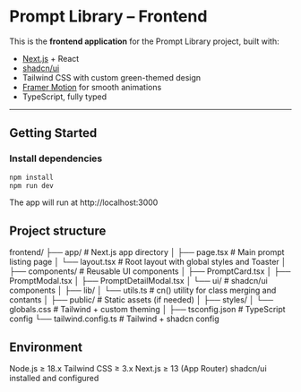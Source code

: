 # Prompt Library – Frontend

This is the **frontend application** for the Prompt Library project, built with:

- [Next.js](https://nextjs.org/) + React
- [shadcn/ui](https://ui.shadcn.dev/)
- Tailwind CSS with custom green-themed design
- [Framer Motion](https://www.framer.com/motion/) for smooth animations
- TypeScript, fully typed

---

## Getting Started

### Install dependencies

```bash
npm install
npm run dev
```
The app will run at http://localhost:3000


## Project structure

frontend/
├── app/                  # Next.js app directory
│   ├── page.tsx          # Main prompt listing page
│   └── layout.tsx        # Root layout with global styles and Toaster
│
├── components/           # Reusable UI components
│   ├── PromptCard.tsx
│   ├── PromptModal.tsx
│   ├── PromptDetailModal.tsx
│   └── ui/               # shadcn/ui components
│
├── lib/
│   └── utils.ts          # cn() utility for class merging and contants
│
├── public/               # Static assets (if needed)
│
├── styles/
│   └── globals.css       # Tailwind + custom theming
│
├── tsconfig.json         # TypeScript config
└── tailwind.config.ts    # Tailwind + shadcn config

## Environment
Node.js ≥ 18.x
Tailwind CSS ≥ 3.x
Next.js ≥ 13 (App Router)
shadcn/ui installed and configured